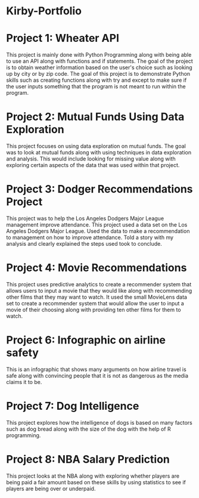 # Kirby-Portfolio
# Project 1: Wheater API
 This project is mainly done with Python Programming along with being able to use an API along with functions and if statements. The goal of the project is to obtain weather information based on the user's choice such as looking up by city or by zip code. The goal of this project is 
to demonstrate Python skills such as creating functions along with try and except to make sure if the user inputs something that the program 
is not meant to run within the program.

# Project 2: Mutual Funds Using Data Exploration
 This project focuses on using data exploration on mutual funds. The goal was to look at mutual funds along with using techniques in data 
exploration and analysis. This would include looking for missing value along with exploring certain aspects of the data that was used within 
that project.

# Project 3: Dodger Recommendations Project
 This project was to help the Los Angeles Dodgers Major League management improve attendance. This project used a data set on the Los Angeles Dodgers Major League. Used the data to make a recommendation to management
 on how to improve attendance. Told a story with my analysis and clearly explained the steps used 
took to conclude.

# Project 4: Movie Recommendations
 This project uses predictive analytics to create a recommender system that allows users to input a movie that they would like along with recommending other films that they may want to watch. It used the small MovieLens data set to create a recommender system that would allow the user to input a movie of their choosing along with providing ten other films for them to watch. 
 
# Project 6: Infographic on airline safety
This is an infographic that shows many arguments on how airline travel is safe along with convincing people that it is not as dangerous as the media claims it to be. 

# Project 7: Dog Intelligence
This project explores how the intelligence of dogs is based on many factors such as dog bread along with the size of the dog with the help of R programming.

# Project 8: NBA Salary Prediction
This project looks at the NBA along with exploring whether players are being paid a fair amount based on these skills by using statistics to see if players are being over or underpaid.
